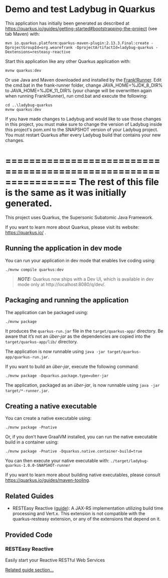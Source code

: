 # Demo and test Ladybug in Quarkus

This application has initially been generated as described at
https://quarkus.io/guides/getting-started#bootstrapping-the-project (see tab Maven) with:

```
mvn io.quarkus.platform:quarkus-maven-plugin:2.13.3.Final:create -DprojectGroupId=org.wearefrank -DprojectArtifactId=ladybug-quarkus -Dextensions=resteasy-reactive
```

Start this application like any other Quarkus application with:

```
mvnw quarkus:dev
```

Or use Java and Maven downloaded and installed by the
[Frank!Runner](https://github.com/ibissource/frank-runner#frankrunner). Edit
the cmd.bat in the frank-runner folder, change JAVA_HOME=%JDK_8_DIR% to JAVA_HOME=%JDK_11_DIR% (your change will be
overwritten again when running Frank!Runner), run cmd.bat and execute the following:

```
cd ..\ladybug-quarkus
mvnw quarkus:dev
```

If you have made changes to Ladybug and would like to use those changes in this project, you must make sure to change
the version of Ladybug inside this project's pom.xml to the SNAPSHOT version of your Ladybug project. You must restart
Quarkus after every Ladybug build that contains your new changes.

================================================================
The rest of this file is the same as it was initially generated.
================================================================

This project uses Quarkus, the Supersonic Subatomic Java Framework.

If you want to learn more about Quarkus, please visit its website: https://quarkus.io/ .

## Running the application in dev mode

You can run your application in dev mode that enables live coding using:
```shell script
./mvnw compile quarkus:dev
```

> **_NOTE:_**  Quarkus now ships with a Dev UI, which is available in dev mode only at http://localhost:8080/q/dev/.

## Packaging and running the application

The application can be packaged using:
```shell script
./mvnw package
```
It produces the `quarkus-run.jar` file in the `target/quarkus-app/` directory.
Be aware that it’s not an _über-jar_ as the dependencies are copied into the `target/quarkus-app/lib/` directory.

The application is now runnable using `java -jar target/quarkus-app/quarkus-run.jar`.

If you want to build an _über-jar_, execute the following command:
```shell script
./mvnw package -Dquarkus.package.type=uber-jar
```

The application, packaged as an _über-jar_, is now runnable using `java -jar target/*-runner.jar`.

## Creating a native executable

You can create a native executable using: 
```shell script
./mvnw package -Pnative
```

Or, if you don't have GraalVM installed, you can run the native executable build in a container using: 
```shell script
./mvnw package -Pnative -Dquarkus.native.container-build=true
```

You can then execute your native executable with: `./target/ladybug-quarkus-1.0.0-SNAPSHOT-runner`

If you want to learn more about building native executables, please consult https://quarkus.io/guides/maven-tooling.

## Related Guides

- RESTEasy Reactive ([guide](https://quarkus.io/guides/resteasy-reactive)): A JAX-RS implementation utilizing build time processing and Vert.x. This extension is not compatible with the quarkus-resteasy extension, or any of the extensions that depend on it.

## Provided Code

### RESTEasy Reactive

Easily start your Reactive RESTful Web Services

[Related guide section...](https://quarkus.io/guides/getting-started-reactive#reactive-jax-rs-resources)
